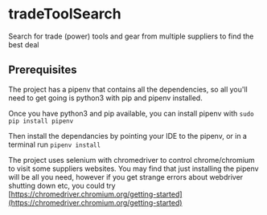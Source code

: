 # tradeToolSearch
Search for trade (power) tools and gear from multiple suppliers to find the best deal

## Prerequisites
The project has a pipenv that contains all the dependencies, so all you'll need to get going is python3 with pip and 
pipenv installed.

Once you have python3 and pip available, you can install pipenv with 
`sudo pip install pipenv`

Then install the dependancies by pointing your IDE to the pipenv, or in a terminal run
`pipenv install`

The project uses selenium with chromedriver to control chrome/chromium to visit some suppliers websites. You may find 
that just installing the pipenv will be all you need, however if you get strange errors about webdriver shutting down 
etc, you could try [https://chromedriver.chromium.org/getting-started](https://chromedriver.chromium.org/getting-started)
